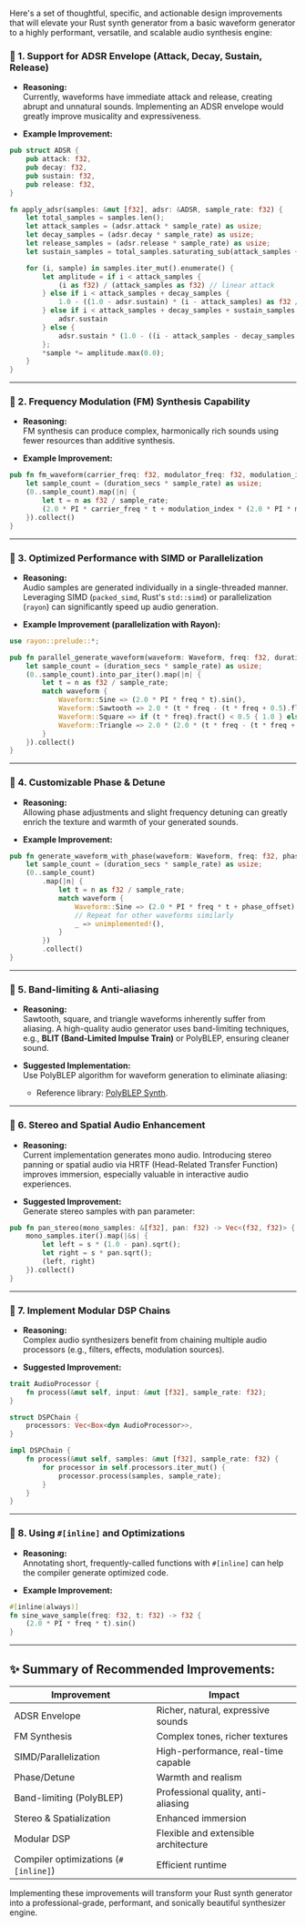 Here's a set of thoughtful, specific, and actionable design improvements that will elevate your Rust synth generator from a basic waveform generator to a highly performant, versatile, and scalable audio synthesis engine:

### 🎯 1. **Support for ADSR Envelope (Attack, Decay, Sustain, Release)**
- **Reasoning:**  
  Currently, waveforms have immediate attack and release, creating abrupt and unnatural sounds. Implementing an ADSR envelope would greatly improve musicality and expressiveness.
  
- **Example Improvement:**  
```rust
pub struct ADSR {
    pub attack: f32,
    pub decay: f32,
    pub sustain: f32,
    pub release: f32,
}

fn apply_adsr(samples: &mut [f32], adsr: &ADSR, sample_rate: f32) {
    let total_samples = samples.len();
    let attack_samples = (adsr.attack * sample_rate) as usize;
    let decay_samples = (adsr.decay * sample_rate) as usize;
    let release_samples = (adsr.release * sample_rate) as usize;
    let sustain_samples = total_samples.saturating_sub(attack_samples + decay_samples + release_samples);

    for (i, sample) in samples.iter_mut().enumerate() {
        let amplitude = if i < attack_samples {
            (i as f32) / (attack_samples as f32) // linear attack
        } else if i < attack_samples + decay_samples {
            1.0 - ((1.0 - adsr.sustain) * (i - attack_samples) as f32 / decay_samples as f32)
        } else if i < attack_samples + decay_samples + sustain_samples {
            adsr.sustain
        } else {
            adsr.sustain * (1.0 - ((i - attack_samples - decay_samples - sustain_samples) as f32 / release_samples as f32))
        };
        *sample *= amplitude.max(0.0);
    }
}
```

---

### 🎯 2. **Frequency Modulation (FM) Synthesis Capability**
- **Reasoning:**  
  FM synthesis can produce complex, harmonically rich sounds using fewer resources than additive synthesis.
  
- **Example Improvement:**
```rust
pub fn fm_waveform(carrier_freq: f32, modulator_freq: f32, modulation_index: f32, duration_secs: f32, sample_rate: f32) -> Vec<f32> {
    let sample_count = (duration_secs * sample_rate) as usize;
    (0..sample_count).map(|n| {
        let t = n as f32 / sample_rate;
        (2.0 * PI * carrier_freq * t + modulation_index * (2.0 * PI * modulator_freq * t).sin()).sin()
    }).collect()
}
```

---

### 🎯 3. **Optimized Performance with SIMD or Parallelization**
- **Reasoning:**  
  Audio samples are generated individually in a single-threaded manner. Leveraging SIMD (`packed_simd`, Rust's `std::simd`) or parallelization (`rayon`) can significantly speed up audio generation.

- **Example Improvement (parallelization with Rayon):**
```rust
use rayon::prelude::*;

pub fn parallel_generate_waveform(waveform: Waveform, freq: f32, duration_secs: f32, sample_rate: f32) -> Vec<f32> {
    let sample_count = (duration_secs * sample_rate) as usize;
    (0..sample_count).into_par_iter().map(|n| {
        let t = n as f32 / sample_rate;
        match waveform {
            Waveform::Sine => (2.0 * PI * freq * t).sin(),
            Waveform::Sawtooth => 2.0 * (t * freq - (t * freq + 0.5).floor()),
            Waveform::Square => if (t * freq).fract() < 0.5 { 1.0 } else { -1.0 },
            Waveform::Triangle => 2.0 * (2.0 * (t * freq - (t * freq + 0.5).floor())).abs() - 1.0,
        }
    }).collect()
}
```

---

### 🎯 4. **Customizable Phase & Detune**
- **Reasoning:**  
  Allowing phase adjustments and slight frequency detuning can greatly enrich the texture and warmth of your generated sounds.

- **Example Improvement:**
```rust
pub fn generate_waveform_with_phase(waveform: Waveform, freq: f32, phase_offset: f32, duration_secs: f32, sample_rate: f32) -> Vec<f32> {
    let sample_count = (duration_secs * sample_rate) as usize;
    (0..sample_count)
        .map(|n| {
            let t = n as f32 / sample_rate;
            match waveform {
                Waveform::Sine => (2.0 * PI * freq * t + phase_offset).sin(),
                // Repeat for other waveforms similarly
                _ => unimplemented!(),
            }
        })
        .collect()
}
```

---

### 🎯 5. **Band-limiting & Anti-aliasing**
- **Reasoning:**  
  Sawtooth, square, and triangle waveforms inherently suffer from aliasing. A high-quality audio generator uses band-limiting techniques, e.g., **BLIT (Band-Limited Impulse Train)** or PolyBLEP, ensuring cleaner sound.

- **Suggested Implementation:**  
  Use PolyBLEP algorithm for waveform generation to eliminate aliasing:
  - Reference library: [PolyBLEP Synth](https://github.com/martinfinke/PolyBLEP).

---

### 🎯 6. **Stereo and Spatial Audio Enhancement**
- **Reasoning:**  
  Current implementation generates mono audio. Introducing stereo panning or spatial audio via HRTF (Head-Related Transfer Function) improves immersion, especially valuable in interactive audio experiences.

- **Suggested Improvement:**  
  Generate stereo samples with pan parameter:
```rust
pub fn pan_stereo(mono_samples: &[f32], pan: f32) -> Vec<(f32, f32)> {
    mono_samples.iter().map(|&s| {
        let left = s * (1.0 - pan).sqrt();
        let right = s * pan.sqrt();
        (left, right)
    }).collect()
}
```

---

### 🎯 7. **Implement Modular DSP Chains**
- **Reasoning:**  
  Complex audio synthesizers benefit from chaining multiple audio processors (e.g., filters, effects, modulation sources).

- **Suggested Improvement:**  
```rust
trait AudioProcessor {
    fn process(&mut self, input: &mut [f32], sample_rate: f32);
}

struct DSPChain {
    processors: Vec<Box<dyn AudioProcessor>>,
}

impl DSPChain {
    fn process(&mut self, samples: &mut [f32], sample_rate: f32) {
        for processor in self.processors.iter_mut() {
            processor.process(samples, sample_rate);
        }
    }
}
```

---

### 🎯 8. **Using `#[inline]` and Optimizations**
- **Reasoning:**  
  Annotating short, frequently-called functions with `#[inline]` can help the compiler generate optimized code.

- **Example Improvement:**
```rust
#[inline(always)]
fn sine_wave_sample(freq: f32, t: f32) -> f32 {
    (2.0 * PI * freq * t).sin()
}
```

---

## ✨ **Summary of Recommended Improvements:**
| Improvement | Impact |
|-------------|--------|
| ADSR Envelope | Richer, natural, expressive sounds |
| FM Synthesis | Complex tones, richer textures |
| SIMD/Parallelization | High-performance, real-time capable |
| Phase/Detune | Warmth and realism |
| Band-limiting (PolyBLEP) | Professional quality, anti-aliasing |
| Stereo & Spatialization | Enhanced immersion |
| Modular DSP | Flexible and extensible architecture |
| Compiler optimizations (`#[inline]`) | Efficient runtime |

Implementing these improvements will transform your Rust synth generator into a professional-grade, performant, and sonically beautiful synthesizer engine.